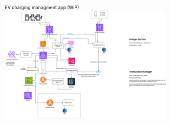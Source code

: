 EV charging managment app (WIP)
![ev-charging mangment diagram](https://github.com/123avi/paragon/blob/main/ev-charging%20diagram.png)
